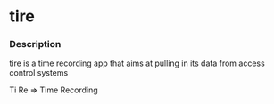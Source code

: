 # tire

### Description

tire is a time recording app that aims at pulling in its data from access control systems

Ti Re => Time Recording

